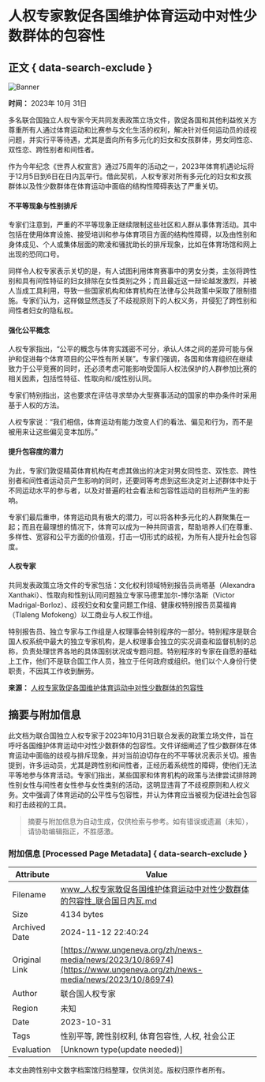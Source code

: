 # 人权专家敦促各国维护体育运动中对性少数群体的包容性

## 正文 { data-search-exclude }


![Banner](https://www.un.org/sites/default/files/styles/un_section_hero/theme/un_geneva_theme/images/banner.jpg?itok=30aauOz7)

**时间：** 2023年 10月 31日

多名联合国独立人权专家今天共同发表政策立场文件，敦促各国和其他利益攸关方尊重所有人通过体育运动和比赛参与文化生活的权利，解决针对任何运动员的歧视问题，并实行平等待遇，尤其是面向所有多元化的妇女和女孩群体，男女同性恋、双性恋、跨性别者和间性者。

作为今年纪念《世界人权宣言》通过75周年的活动之一，2023年体育机遇论坛将于12月5日到6日在日内瓦举行。借此契机，人权专家对所有多元化的妇女和女孩群体以及性少数群体在体育运动中面临的结构性障碍表达了严重关切。

#### 不平等现象与性别排斥

专家们注意到，严重的不平等现象正继续限制这些社区和人群从事体育活动。其中包括在使用体育设施、接受培训和参与体育项目方面的结构性障碍，以及由性别和身体成见、个人或集体层面的欺凌和骚扰助长的排斥现象，比如在体育场馆和网上出现的恐同口号。

同样令人权专家表示关切的是，有人试图利用体育赛事中的男女分类，主张将跨性别和具有间性特征的妇女排除在女性类别之外；而且最近这一辩论越发激烈，并被人当成工具利用，导致一些国家机构和体育机构在法律与公共政策中采取了限制措施。专家们认为，这样做显然违反了不歧视原则下的人权义务，并侵犯了跨性别和间性者妇女的隐私权。

#### 强化公平概念

人权专家指出，“公平的概念与体育实践密不可分，承认人体之间的差异可能与保护和促进每个体育项目的公平性有所关联”。专家们强调，各国和体育组织在继续致力于公平竞赛的同时，还必须考虑可能影响受国际人权法保护的人群参加比赛的相关因素，包括性特征、性取向和/或性别认同。

专家们特别指出，这也要求在评估寻求举办大型赛事活动的国家的申办条件时采用基于人权的方法。

人权专家说：“我们相信，体育运动有能力改变人们的看法、偏见和行为，而不是被用来让这些偏见变本加厉。”

#### 提升包容度的潜力

为此，专家们敦促精英体育机构在考虑其做出的决定对男女同性恋、双性恋、跨性别者和间性者运动员产生影响的同时，还要同等考虑到这些决定对上述群体中处于不同运动水平的参与者，以及对普遍的社会看法和包容性运动的目标所产生的影响。

专家们最后重申，体育运动具有极大的潜力，可以将各种多元化的人群聚集在一起；而且在最理想的情况下，体育可以成为一种共同语言，帮助培养人们在尊重、多样性、宽容和公平方面的价值观，打击一切形式的歧视，为所有人提升社会包容度。

#### 人权专家

共同发表政策立场文件的专家包括：文化权利领域特别报告员尚塔基（Alexandra Xanthaki）、性取向和性别认同问题独立专家马德里加尔-博尔洛斯（Victor Madrigal-Borloz）、歧视妇女和女童问题工作组、健康权特别报告员莫福肯（Tlaleng Mofokeng）以工商业与人权工作组。

特别报告员、独立专家与工作组是人权理事会特别程序的一部分。特别程序是联合国人权系统中最大的独立专家机构，是人权理事会独立的实况调查和监督机制的总称，负责处理世界各地的具体国别状况或专题问题。特别程序的专家在自愿的基础上工作，他们不是联合国工作人员，独立于任何政府或组织。他们以个人身份行使职责，不因其工作收到酬劳。

**来源：** [人权专家敦促各国维护体育运动中对性少数群体的包容性](https://news.un.org/feed/view/zh/story/2023/10/1123542)

## 摘要与附加信息

<!-- tcd_abstract -->
此文档为联合国独立人权专家于2023年10月31日联合发表的政策立场文件，旨在呼吁各国维护体育运动中对性少数群体的包容性。文件详细阐述了性少数群体在体育运动中面临的歧视与排斥现象，并对当前迫切存在的不平等状况表示关切。报告提到，许多运动员，尤其是跨性别和间性者，正经历着系统性的障碍，使他们无法平等地参与体育活动。专家们指出，某些国家和体育机构的政策与法律尝试排除跨性别女性与间性者女性参与女性类别的活动，这明显违背了不歧视原则和人权义务。文中强调了体育运动的公平性与包容性，并认为体育应当被视为促进社会包容和打击歧视的工具。
<!-- tcd_abstract_end -->

> 摘要与附加信息为自动生成，仅供检索与参考。如有错误或遗漏（未知），请协助编辑指正，不胜感激。

### 附加信息 [Processed Page Metadata] { data-search-exclude }

| Attribute       | Value                                  |
|-----------------|----------------------------------------|
| Filename        | www_人权专家敦促各国维护体育运动中对性少数群体的包容性_联合国日内瓦.md                             |
| Size            | 4134 bytes                           |
| Archived Date   | 2024-11-12 22:40:24                             |
| Original Link   | [https://www.ungeneva.org/zh/news-media/news/2023/10/86974](https://www.ungeneva.org/zh/news-media/news/2023/10/86974)                       |
| Author          | 联合国人权专家                               |
| Region          | 未知                               |
| Date            | 2023-10-31                                 |
| Tags            | 性别平等, 跨性别权利, 体育包容性, 人权, 社会公正                                 |
| Evaluation            | [Unknown type(update needed)]                                 |
<!-- tcd_table_end -->

本文由跨性别中文数字档案馆归档整理，仅供浏览。版权归原作者所有。
